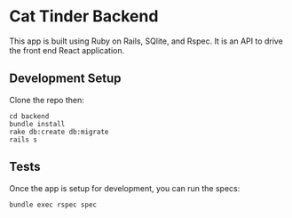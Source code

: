 # Cat Tinder Backend
This app is built using Ruby on Rails, SQlite, and Rspec.  It is an API to drive the front end React application.

## Development Setup
Clone the repo then:
```
cd backend
bundle install
rake db:create db:migrate
rails s
```

## Tests
Once the app is setup for development, you can run the specs:
```
bundle exec rspec spec
```
